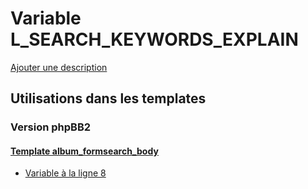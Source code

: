 # Variable L_SEARCH_KEYWORDS_EXPLAIN
[Ajouter une description](https://fa-tvars.appspot.com/var/L_SEARCH_KEYWORDS_EXPLAIN)

## Utilisations dans les templates

### Version phpBB2

#### [Template album_formsearch_body](subsilver/album_formsearch_body.md#readme)
* [Variable &agrave; la ligne 8](../subsilver/album_formsearch_body.tpl#L8)